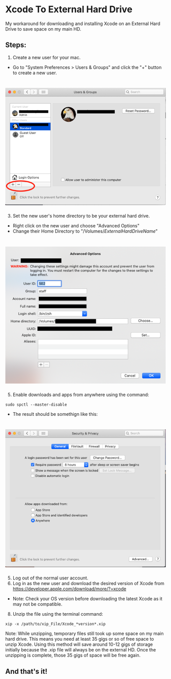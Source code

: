 # Xcode To External Hard Drive
My workaround for downloading and installing Xcode on an External Hard Drive to save space on my main HD.

## Steps:

1. Create a new user for your mac.
- Go to "System Preferences > Users & Groups" and click the "+" button to create a new user. 

# ![alt text](https://github.com/bji219/XcodeToExternalHardDrive/blob/main/Screen%20Shot%202021-04-14%20at%208.19.08%20PM.png)

3. Set the new user's home directory to be your external hard drive.
- Right click on the new user and choose "Advanced Options"
- Change their Home Directory to "/Volumes/*ExternalHardDriveName*"

# ![alt text](https://github.com/bji219/XcodeToExternalHardDrive/blob/main/Screen%20Shot%202021-04-14%20at%208.17.24%20PM.png)

5. Enable downloads and apps from anywhere using the command:

```
sudo spctl --master-disable
```

- The result should be somethign like this:

# ![alt text](https://github.com/bji219/XcodeToExternalHardDrive/blob/main/Screen%20Shot%202021-04-14%20at%208.13.51%20PM.png)

5. Log out of the normal user account. 
6. Log in as the new user and download the desired version of Xcode from https://developer.apple.com/download/more/?=xcode
- Note: Check your OS version before downloading the latest Xcode as it may not be compatible. 
8. Unzip the file using the terminal command:

```
xip -x /path/to/xip_File/Xcode_*version*.xip
```

Note: While unzipping, temporary files still took up some space on my main hard drive. This means you need at least 35 gigs or so of free space to unzip Xcode. Using this method will save around 10-12 gigs of storage initially because the .xip file will always be on the external HD. Once the unzipping is complete, those 35 gigs of space will be free again. 

## And that's it!
